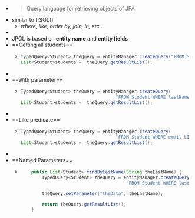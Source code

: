 - > Query language for retrieving objects of JPA
- similar to [[SQL]]
	- *where, like, order by, join, in, etc...*
-
- JPQL is based on **entity name** and **entity fields**
- ==Getting all students==
	- ```java
	  TypedQuery<Student> theQuery = entityManager.createQuery("FROM Student", Student.class);
	  List<Student>students =  theQuery.getResultList();
	  ```
-
- ==With parameter==
	- ```java
	  TypedQuery<Student> theQuery = entityManager.createQuery(
	                                      "FROM Student WHERE lastName=:theData", Student.class);
	  List<Student>students =  theQuery.getResultList();
	  ```
-
- ==Like predicate==
	- ```java
	  TypedQuery<Student> theQuery = entityManager.createQuery(
	                                      "FROM Student WHERE email LIKE `@luv2code.com`", Student.class);
	  List<Student>students =  theQuery.getResultList();
	  ```
-
- ==Named Parameters==
	- ```java
	      public List<Student> findByLastName(String theLastName) {
	          TypedQuery<Student> theQuery = entityManager.createQuery(
	                                          "FROM Student WHERE lastName=:theData", Student.class);
	  
	          theQuery.setParameter("theData", theLastName);
	  
	          return theQuery.getResultList();
	      }
	  ```